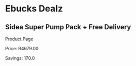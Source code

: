 
# Ebucks Dealz
## Sidea Super Pump Pack + Free Delivery
[Product Page](https://www.ebucks.com/web/shop/productSelected.do?prodId=1157647278&catId=1173528667)

Price: R4679.00

Savings: 170.0


	
